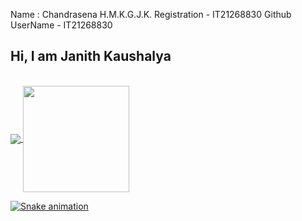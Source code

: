 Name : Chandrasena H.M.K.G.J.K.
Registration - IT21268830
Github UserName - IT21268830

## Hi, I am Janith Kaushalya
<br>
<div>
  <a href="https://github.com/IT21268830">
    <img align="center" src="https://github-readme-stats.vercel.app/api?username=IT21268830&show_icons=true&theme=highcontrast&include_all_commits=true&count_private=true&hide=issues"/>
   <img align="center" height="170" src="https://github-readme-stats.vercel.app/api/top-langs/?username=IT21268830&layout=compact&langs_count=16&theme=highcontrast"/>
</div>


![Snake animation](https://github.com/IT21268830/blob/output/github-contribution-grid-snake.svg)
